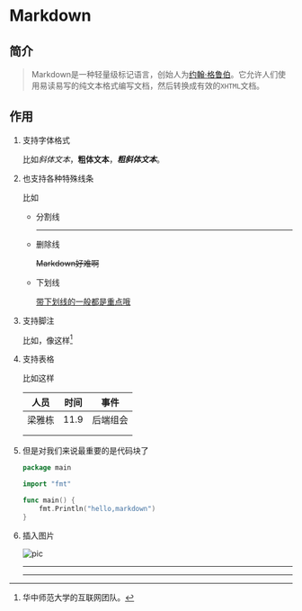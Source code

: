 # Markdown

## 简介

>Markdown是一种轻量级标记语言，创始人为[约翰·格鲁伯](https://www.zhihu.com/topic/19598915/hot)。它允许人们使用易读易写的纯文本格式编写文档，然后转换成有效的`XHTML`文档。

## 作用

1. 支持字体格式

   比如*斜体文本*，**粗体文本**，***粗斜体文本***。

2. 也支持各种特殊线条

   比如

   - 分割线

     ---

   - 删除线

     ~~Markdown好难啊~~

    - 下划线

      <u>带下划线的一般都是重点哦</u>

3. 支持脚注

   比如，像这样[^1]

4. 支持表格

   比如这样

   |  人员  | 时间 |   事件   |
   | :----: | :--: | :------: |
   | 梁雅栋 | 11.9 | 后端组会 |
   |        |      |          |
   |        |      |          |

5. 但是对我们来说最重要的是代码块了

   ```go
   package main
   
   import "fmt" 
   
   func main() {
       fmt.Println("hello,markdown")
   }
   ```

6. 插入图片

   ![pic](C:\Users\ASUS\Desktop\56c37dc1-58cd-4357-8b3c-2c75ac62d4aa.png "pic")

   ---

   ---

   [^1]:华中师范大学的互联网团队。

